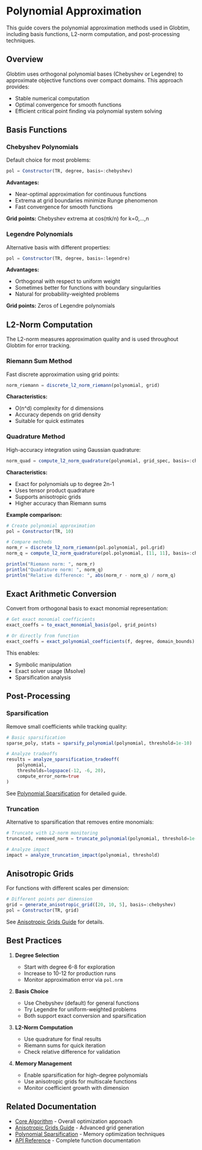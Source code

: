 # Polynomial Approximation

This guide covers the polynomial approximation methods used in Globtim, including basis functions, L2-norm computation, and post-processing techniques.

## Overview

Globtim uses orthogonal polynomial bases (Chebyshev or Legendre) to approximate objective functions over compact domains. This approach provides:
- Stable numerical computation
- Optimal convergence for smooth functions
- Efficient critical point finding via polynomial system solving

## Basis Functions

### Chebyshev Polynomials

Default choice for most problems:
```julia
pol = Constructor(TR, degree, basis=:chebyshev)
```

**Advantages:**
- Near-optimal approximation for continuous functions
- Extrema at grid boundaries minimize Runge phenomenon
- Fast convergence for smooth functions

**Grid points:** Chebyshev extrema at cos(πk/n) for k=0,...,n

### Legendre Polynomials

Alternative basis with different properties:
```julia
pol = Constructor(TR, degree, basis=:legendre)
```

**Advantages:**
- Orthogonal with respect to uniform weight
- Sometimes better for functions with boundary singularities
- Natural for probability-weighted problems

**Grid points:** Zeros of Legendre polynomials

## L2-Norm Computation

The L2-norm measures approximation quality and is used throughout Globtim for error tracking.

### Riemann Sum Method

Fast discrete approximation using grid points:
```julia
norm_riemann = discrete_l2_norm_riemann(polynomial, grid)
```

**Characteristics:**
- O(n^d) complexity for d dimensions
- Accuracy depends on grid density
- Suitable for quick estimates

### Quadrature Method

High-accuracy integration using Gaussian quadrature:
```julia
norm_quad = compute_l2_norm_quadrature(polynomial, grid_spec, basis=:chebyshev)
```

**Characteristics:**
- Exact for polynomials up to degree 2n-1
- Uses tensor product quadrature
- Supports anisotropic grids
- Higher accuracy than Riemann sums

**Example comparison:**
```julia
# Create polynomial approximation
pol = Constructor(TR, 10)

# Compare methods
norm_r = discrete_l2_norm_riemann(pol.polynomial, pol.grid)
norm_q = compute_l2_norm_quadrature(pol.polynomial, [11, 11], basis=:chebyshev)

println("Riemann norm: ", norm_r)
println("Quadrature norm: ", norm_q)
println("Relative difference: ", abs(norm_r - norm_q) / norm_q)
```

## Exact Arithmetic Conversion

Convert from orthogonal basis to exact monomial representation:

```julia
# Get exact monomial coefficients
exact_coeffs = to_exact_monomial_basis(pol, grid_points)

# Or directly from function
exact_coeffs = exact_polynomial_coefficients(f, degree, domain_bounds)
```

This enables:
- Symbolic manipulation
- Exact solver usage (Msolve)
- Sparsification analysis

## Post-Processing

### Sparsification

Remove small coefficients while tracking quality:
```julia
# Basic sparsification
sparse_poly, stats = sparsify_polynomial(polynomial, threshold=1e-10)

# Analyze tradeoffs
results = analyze_sparsification_tradeoff(
    polynomial,
    thresholds=logspace(-12, -6, 20),
    compute_error_norm=true
)
```

See [Polynomial Sparsification](sparsification.md) for detailed guide.

### Truncation

Alternative to sparsification that removes entire monomials:
```julia
# Truncate with L2-norm monitoring
truncated, removed_norm = truncate_polynomial(polynomial, threshold=1e-8)

# Analyze impact
impact = analyze_truncation_impact(polynomial, threshold)
```

## Anisotropic Grids

For functions with different scales per dimension:
```julia
# Different points per dimension
grid = generate_anisotropic_grid([20, 10, 5], basis=:chebyshev)
pol = Constructor(TR, grid)
```

See [Anisotropic Grids Guide](anisotropic_grids_guide.md) for details.

## Best Practices

1. **Degree Selection**
   - Start with degree 6-8 for exploration
   - Increase to 10-12 for production runs
   - Monitor approximation error via `pol.nrm`

2. **Basis Choice**
   - Use Chebyshev (default) for general functions
   - Try Legendre for uniform-weighted problems
   - Both support exact conversion and sparsification

3. **L2-Norm Computation**
   - Use quadrature for final results
   - Riemann sums for quick iteration
   - Check relative difference for validation

4. **Memory Management**
   - Enable sparsification for high-degree polynomials
   - Use anisotropic grids for multiscale functions
   - Monitor coefficient growth with dimension

## Related Documentation

- [Core Algorithm](core_algorithm.md) - Overall optimization approach
- [Anisotropic Grids Guide](anisotropic_grids_guide.md) - Advanced grid generation
- [Polynomial Sparsification](sparsification.md) - Memory optimization techniques
- [API Reference](api_reference.md) - Complete function documentation